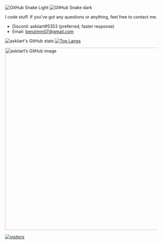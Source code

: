 ![GitHub Snake Light](github-snake.svg#gh-light-mode-only)
![GitHub Snake dark](github-snake-dark.svg#gh-dark-mode-only)

I code stuff. If you've got any questions or anything, feel free to contact me.

- Discord: askiiart#5353 (preferred, faster response)
- Email: benzimm07@gmail.com

![askiiart's GitHub stats](https://github-readme-stats-askiiart.vercel.app/api?username=askiiart&show_icons=true&theme=dark&bg_color=00000000&hide_border=false) [![Top Langs](https://github-readme-stats-askiiart.vercel.app/api/top-langs/?username=askiiart&layout=compact)](https://github.com/anuraghazra/github-readme-stats)

<a href="https://github.com/askiiart" target="_blank" rel="noopener noreferrer"><img src="https://crd.so/i/askiiart?dark&removeLink" alt="askiiart’s GitHub image" width="600"/> 

![visitors](https://visitor-badge.glitch.me/badge?page_id=askiiart.askiiart&left_color=orange&right_color=blue)

<!---
askiiart/askiiart is a ✨ special ✨ repository because its `README.md` (this file) appears on your GitHub profile.
You can click the Preview link to take a look at your changes.
--->
